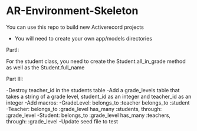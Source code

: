 # AR-Environment-Skeleton

You can use this repo to build new Activerecord projects

* You will need to create your own app/models directories

PartI:

For the student class, you need to create the Student.all_in_grade method as well as the Student.full_name

Part III:

-Destroy teacher_id in the students table 
-Add a grade_levels table that takes a string of a grade level, student_id as an integer and teacher_id as an integer
-Add macros:
    -GradeLevel: belongs_to :teacher 
                 belongs_to :student
    -Teacher: belongs_to :grade_level
              has_many :students, through: :grade_level
    -Student: belongs_to :grade_level
              has_many :teachers, through: :grade_level
-Update seed file to test

